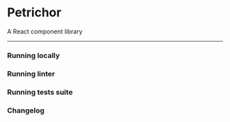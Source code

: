 # Petrichor

A React component library

---

### Running locally

### Running linter

### Running tests suite

### Changelog